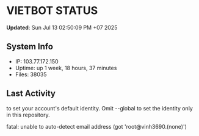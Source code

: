 # VIETBOT STATUS
**Updated**: Sun Jul 13 02:50:09 PM +07 2025

## System Info
- IP: 103.77.172.150
- Uptime: up 1 week, 18 hours, 37 minutes
- Files: 38035

## Last Activity

to set your account's default identity.
Omit --global to set the identity only in this repository.

fatal: unable to auto-detect email address (got 'root@vinh3690.(none)')
